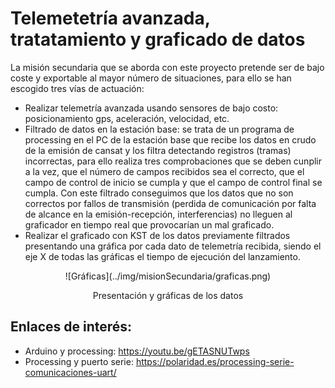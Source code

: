 # Telemetetría avanzada, tratatamiento y graficado de datos
La misión secundaria que se aborda con este proyecto pretende ser de bajo coste y exportable al mayor número de situaciones, para ello se han escogido tres vías de actuación:

* Realizar telemetría avanzada usando sensores de bajo costo: posicionamiento gps, aceleración, velocidad, etc.
* Filtrado de datos en la estación base: se trata de un programa de processing en el PC de la estación base que recibe los datos en crudo de la emisión de cansat y los filtra detectando registros (tramas) incorrectas, para ello realiza tres comprobaciones que se deben cunplir a la vez, que el número de campos recibidos sea el correcto, que el campo de control de inicio se cumpla y que el campo de control final se cumpla. Con este filtrado conseguimos que los datos que no son correctos por fallos de transmisión (perdida de comunicación por falta de alcance en la emisión-recepción, interferencias) no lleguen al graficador en tiempo real que provocarían un mal graficado.
* Realizar el graficado con KST de los datos previamente filtrados presentando una gráfica por cada dato de telemetría recibida, siendo el eje X de todas las gráficas el tiempo de ejecución del lanzamiento.

<center>
![Gráficas](../img/misionSecundaria/graficas.png)

Presentación y gráficas de los datos
</center>

## Enlaces de interés:
* Arduino y processing: https://youtu.be/gETASNUTwps
* Processing y puerto serie: https://polaridad.es/processing-serie-comunicaciones-uart/